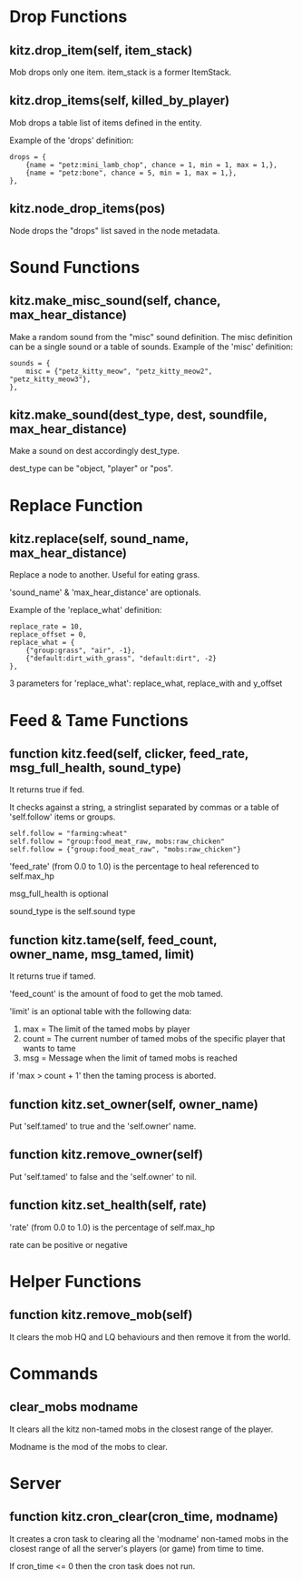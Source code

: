 #  Drop Functions

## kitz.drop_item(self, item_stack)
Mob drops only one item.
item_stack is a former ItemStack.

## kitz.drop_items(self, killed_by_player)

Mob drops a table list of items defined in the entity.

Example of the 'drops' definition:
```
drops = {
	{name = "petz:mini_lamb_chop", chance = 1, min = 1, max = 1,},
	{name = "petz:bone", chance = 5, min = 1, max = 1,},
},
```
## kitz.node_drop_items(pos)

Node drops the "drops" list saved in the node metadata.

# Sound Functions

## kitz.make_misc_sound(self, chance, max_hear_distance)
Make a random sound from the "misc" sound definition.
The misc definition can be a single sound or a table of sounds.
Example of the 'misc' definition:
```
sounds = {
	misc = {"petz_kitty_meow", "petz_kitty_meow2", "petz_kitty_meow3"},
},
```
## kitz.make_sound(dest_type, dest, soundfile, max_hear_distance)
Make a sound on dest accordingly dest_type.

dest_type can be "object, "player" or "pos".

# Replace Function

## kitz.replace(self, sound_name, max_hear_distance)
Replace a node to another. Useful for eating grass.

'sound_name' & 'max_hear_distance' are optionals.

Example of the 'replace_what' definition:
```
replace_rate = 10,
replace_offset = 0,
replace_what = {
	{"group:grass", "air", -1},
	{"default:dirt_with_grass", "default:dirt", -2}
},
```
3 parameters for 'replace_what': replace_what, replace_with and y_offset

# Feed & Tame Functions

## function kitz.feed(self, clicker, feed_rate, msg_full_health, sound_type)

It returns true if fed.

It checks against a string, a stringlist separated by commas or a table of 'self.follow' items or groups.
```
self.follow = "farming:wheat"
self.follow = "group:food_meat_raw, mobs:raw_chicken"
self.follow = {"group:food_meat_raw", "mobs:raw_chicken"}
```
'feed_rate' (from 0.0 to 1.0) is the percentage to heal referenced to self.max_hp

msg_full_health is optional

sound_type is the self.sound type

## function kitz.tame(self, feed_count, owner_name, msg_tamed, limit)
It returns true if tamed.

'feed_count' is the amount of food to get the mob tamed.

'limit' is an optional table with the following data:

1. max = The limit of the tamed mobs by player
2. count = The current number of tamed mobs of the specific player that wants to tame
3. msg = Message when the limit of tamed mobs is reached

if 'max > count + 1' then the taming process is aborted.

## function kitz.set_owner(self, owner_name)
Put 'self.tamed' to true and the 'self.owner' name.

## function kitz.remove_owner(self)
Put 'self.tamed' to false and the 'self.owner' to nil.

## function kitz.set_health(self, rate)
'rate' (from 0.0 to 1.0) is the percentage of self.max_hp

rate can be positive or negative

# Helper Functions

## function kitz.remove_mob(self)
It clears the mob HQ and LQ behaviours and then remove it from the world.

# Commands

## clear_mobs modname
It clears all the kitz non-tamed mobs in the closest range of the player.

Modname is the mod of the mobs to clear.

# Server
## function kitz.cron_clear(cron_time, modname)
It creates a cron task to clearing all the 'modname' non-tamed mobs in the closest range of all the server's players (or game) from time to time.

If cron_time <= 0 then the cron task does not run.
